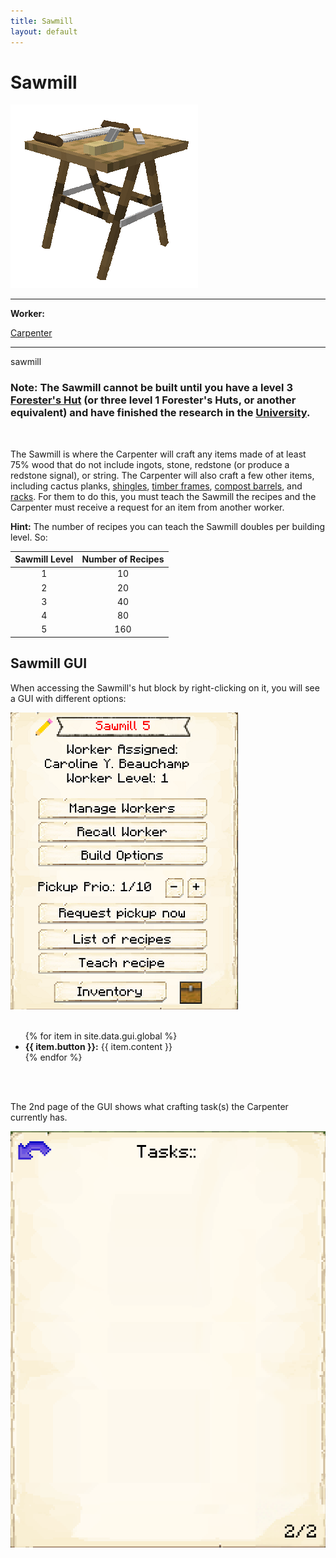 ```yaml
---
title: Sawmill
layout: default
---
```

# Sawmill

<div class="infobox box text-center">
    <img src="../../assets/images/buildings/sawmill.png" alt="Sawmill" />
    <hr />
    <div class="row section-text text-left">
        <div class="col">
        <p><strong>Worker:</strong></p>
        </div>
        <div class="col">
        <p><a href="../workers/carpenter">Carpenter</a></p>
        </div>
    </div>
    <hr />
    <recipe>sawmill</recipe>
</div>

### Note: The Sawmill cannot be built until you have a level 3 [Forester's Hut](../../source/buildings/forester) (or three level 1 Forester's Huts, or another equivalent) and have finished the research in the [University](../../source/buildings/university).
<br>

The Sawmill is where the Carpenter will craft any items made of at least 75% wood that do not include ingots, stone, redstone (or produce a redstone signal), or string. The Carpenter will also craft a few other items, including cactus planks, [shingles](../../source/items/shingles), [timber frames](../../source/items/timberframes), [compost barrels](../../source/items/compostbarrel), and [racks](../../source/items/rack). For them to do this, you must teach the Sawmill the recipes and the Carpenter must receive a request for an item from another worker.

**Hint:** The number of recipes you can teach the Sawmill doubles per building level. So:


| Sawmill Level | Number of Recipes |
| :-----: | :-----: |
| 1 | 10 | 
| 2 | 20 |
| 3 | 40 |
| 4 | 80 | 
| 5 | 160 | 


## Sawmill GUI

When accessing the Sawmill's hut block by right-clicking on it, you will see a GUI with different options:  

<div class="row">
  <div class="col-sm-12 col-md">
    <img src="../../assets/images/gui/sawmillgui.png" class="img-fluid mx-auto" alt="Sawmill GUI 1">
  </div>
  <div class="col-sm-12 col-md">
    <br>
    <ul>
      {% for item in site.data.gui.global %}
        <li><strong>{{ item.button }}:</strong> {{ item.content }}</li>
      {% endfor %}
    </ul>
  </div>
</div>  
<br> <br>
  
The 2nd page of the GUI shows what crafting task(s) the Carpenter currently has.
<div class="row">
  <div class="col-sm-12 col-md">
    <img src="../../assets/images/gui/craftertasklist.png" class="img-fluid mx-auto" alt="Sawmill GUI 2">
  </div>
  <div class="col-sm-12 col-md">
    <br>
  </div>
</div>
<br> <br>
